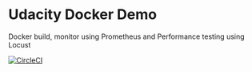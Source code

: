 # Udacity Docker Demo

Docker build, monitor using Prometheus and Performance testing using Locust

[![CircleCI](https://circleci.com/gh/iqbalsingh673/docker_build_monitor_Performance-test.svg?style=svg)](/https://circleci.com/gh/circleci/iqbalsingh673/docker_build_monitor_Performance-test)
